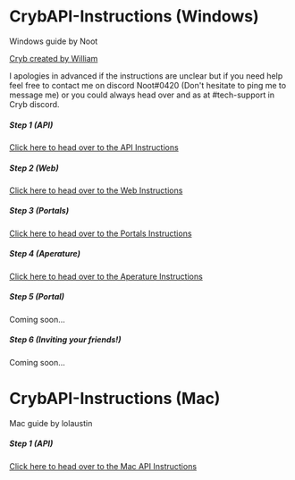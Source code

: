 # CrybAPI-Instructions (Windows)
Windows guide by Noot

[Cryb created by William](https://github.com/crybapp)

I apologies in advanced if the instructions are unclear but if you need help feel free to contact me on discord Noot#0420 (Don't hesitate to ping me to message me) or you could always head over and as at #tech-support in Cryb discord.

##### Step 1 (API) 
[Click here to head over to the API Instructions](https://github.com/NootThePenguin/Cryb-Instructions/blob/master/API.md)


##### Step 2 (Web) 
[Click here to head over to the Web Instructions](https://github.com/NootThePenguin/Cryb-Instructions/blob/master/Web-Installation.md)


##### Step 3 (Portals) 
[Click here to head over to the Portals Instructions](https://github.com/NootThePenguin/Cryb-Instructions/blob/master/Portals-Installation.md)

##### Step 4 (Aperature)
[Click here to head over to the Aperature Instructions](https://github.com/NootThePenguin/Cryb-Instructions/blob/master/Aperature-Installation.md)

##### Step 5 (Portal)
Coming soon...

##### Step 6 (Inviting your friends!)
Coming soon...

# CrybAPI-Instructions (Mac) 
Mac guide by lolaustin

##### Step 1 (API) 
[Click here to head over to the Mac API Instructions](https://github.com/NootThePenguin/Cryb-Instructions/blob/master/API.md#mac)

